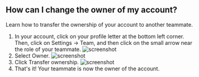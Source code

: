 ## How can I change the owner of my account?

Learn how to transfer the ownership of your account to another teammate.

1. In your account, click on your profile letter at the bottom left corner. Then, click on Settings -> Team, and then click on the small arrow near the role of your teammate. ![screenshot](https://downloads.intercomcdn.com/i/o/753212370/084e60fc88e620a202b3799b/image.png)
2. Select Owner. ![screenshot](https://downloads.intercomcdn.com/i/o/753213858/034377ae5616c615a4796138/image.png)
3. Click Transfer ownership. ![screenshot](https://downloads.intercomcdn.com/i/o/753215786/1ab68b8d408de285c7d1e9e2/image.png)
4. That's it! Your teammate is now the owner of the account.
